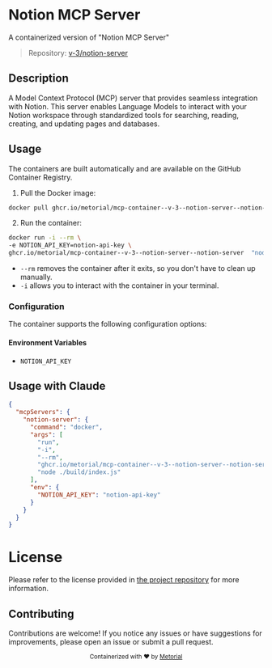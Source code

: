 
# Notion MCP Server

A containerized version of "Notion MCP Server"

> Repository: [v-3/notion-server](https://github.com/v-3/notion-server)

## Description

A Model Context Protocol (MCP) server that provides seamless integration with Notion. This server enables Language Models to interact with your Notion workspace through standardized tools for searching, reading, creating, and updating pages and databases.


## Usage

The containers are built automatically and are available on the GitHub Container Registry.

1. Pull the Docker image:

```bash
docker pull ghcr.io/metorial/mcp-container--v-3--notion-server--notion-server
```

2. Run the container:

```bash
docker run -i --rm \ 
-e NOTION_API_KEY=notion-api-key \
ghcr.io/metorial/mcp-container--v-3--notion-server--notion-server  "node ./build/index.js"
```

- `--rm` removes the container after it exits, so you don't have to clean up manually.
- `-i` allows you to interact with the container in your terminal.



### Configuration

The container supports the following configuration options:




#### Environment Variables

- `NOTION_API_KEY`




## Usage with Claude

```json
{
  "mcpServers": {
    "notion-server": {
      "command": "docker",
      "args": [
        "run",
        "-i",
        "--rm",
        "ghcr.io/metorial/mcp-container--v-3--notion-server--notion-server",
        "node ./build/index.js"
      ],
      "env": {
        "NOTION_API_KEY": "notion-api-key"
      }
    }
  }
}
```

# License

Please refer to the license provided in [the project repository](https://github.com/v-3/notion-server) for more information.

## Contributing

Contributions are welcome! If you notice any issues or have suggestions for improvements, please open an issue or submit a pull request.

<div align="center">
  <sub>Containerized with ❤️ by <a href="https://metorial.com">Metorial</a></sub>
</div>
  